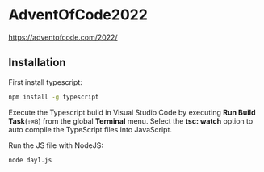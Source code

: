 # AdventOfCode2022

https://adventofcode.com/2022/

## Installation

First install typescript:

```bash
npm install -g typescript
```

Execute the Typescript build in Visual Studio Code by executing **Run Build Task**(`⇧⌘B`) from the global **Terminal** menu. Select the **tsc: watch** option to auto compile the TypeScript files into JavaScript.

Run the JS file with NodeJS:

```bash
node day1.js
```
